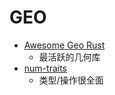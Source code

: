 # GEO

- [Awesome Geo Rust](https://github.com/pka/awesome-georust)
  - 最活跃的几何库 
- [num-traits](https://github.com/rust-num/num-traits/tree/master/src)
  - 类型/操作很全面